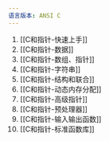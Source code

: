 ```yaml
---
语言版本: ANSI C
---
```

1. [[C和指针-快速上手]]
2. [[C和指针-数据]]
3. [[C和指针-数组、指针]]
4. [[C和指针-字符串]]
5. [[C和指针-结构和联合]]
6. [[C和指针-动态内存分配]]
7. [[C和指针-高级指针]]
8. [[C和指针-预处理器]]
9. [[C和指针-输入输出函数]]
10. [[C和指针-标准函数库]]
